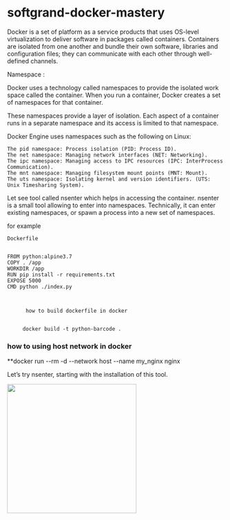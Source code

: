 # softgrand-docker-mastery
Docker is a set of platform as a service products that uses OS-level virtualization to deliver software in packages called containers. Containers are isolated from one another and bundle their own software, libraries and configuration files; they can communicate with each other through well-defined channels.

Namespace :

Docker uses a technology called namespaces to provide the isolated work space called the container. When you run a container, Docker creates a set of namespaces for that container.

These namespaces provide a layer of isolation. Each aspect of a container runs in a separate namespace and its access is limited to that namespace.

Docker Engine uses namespaces such as the following on Linux:


    The pid namespace: Process isolation (PID: Process ID).
    The net namespace: Managing network interfaces (NET: Networking).
    The ipc namespace: Managing access to IPC resources (IPC: InterProcess Communication).
    The mnt namespace: Managing filesystem mount points (MNT: Mount).
    The uts namespace: Isolating kernel and version identifiers. (UTS: Unix Timesharing System).

Let see tool called nsenter which helps in accessing the container. nsenter is a small tool allowing to enter into namespaces. Technically, it can enter existing namespaces, or spawn a process into a new set of namespaces.

for example
```
Dockerfile

```

```

FROM python:alpine3.7
COPY . /app
WORKDIR /app
RUN pip install -r requirements.txt
EXPOSE 5000
CMD python ./index.py 


      
      how to build dockerfile in docker
      
      
     docker build -t python-barcode .
```

### how to using host network in docker

   **docker run --rm -d --network host --name my_nginx nginx




Let’s try nsenter, starting with the installation of this tool.

<img src="docker.png" height="300" width="300"></img>
